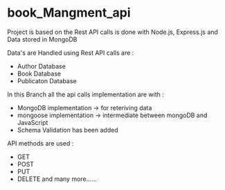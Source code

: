 # book_Mangment_api
Project is based on the Rest API calls is done with Node.js, Express.js and Data stored in MongoDB

Data's are Handled using Rest API calls are :
- Author Database
- Book Database
- Publicaton Database

In this Branch all the api calls implementation are with :
- MongoDB implementation -> for reteriving data
- mongoose implementation -> intermediate between mongoDB and JavaScript
- Schema Validation has been added

API methods are used :
- GET
- POST
- PUT
- DELETE 
and many more......

